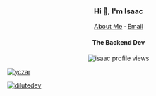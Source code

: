 <p align="center">
  <h3 align="center">Hi 👋, I'm Isaac</h3>
</p>
<p align="center">
    <a href="https://dilute.dev">About Me</a>
    ·
    <a href="mailto:isaac@dilute.dev">Email</a>
</p>
<p align="center">
  <h4 align="center">The Backend Dev</h4>
</p>

<p align="center"> 
  <img align="center" src="https://komarev.com/ghpvc/?username=dilutedev&color=blue&style=flat-square" alt="isaac profile views" />
</p>

<p align="left"> <a href="https://github.com/ryo-ma/github-profile-trophy"><img src="https://github-profile-trophy.vercel.app/?username=dilutedev&theme=onedark" alt="yczar" /></a> </p>

<p align="left"> <a href="https://twitter.com/dilutedev" target="blank"><img src="https://img.shields.io/twitter/follow/dilutedev?logo=twitter&style=for-the-badge" alt="dilutedev" /></a> </p>

